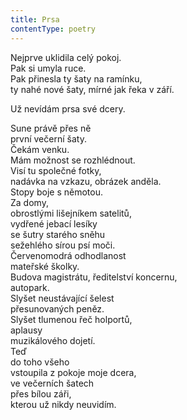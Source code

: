 ```yaml
---
title: Prsa
contentType: poetry
---
```


<section>

Nejprve uklidila celý pokoj.  
Pak si umyla ruce.  
Pak přinesla ty šaty na ramínku,  
ty nahé nové šaty, mírné jak řeka v září.

Už nevídám prsa své dcery.

Sune právě přes ně  
první večerní šaty.  
Čekám venku.  
Mám možnost se rozhlédnout.  
Visí tu společné fotky,  
nadávka na vzkazu, obrázek anděla.  
Stopy boje s němotou.  
Za domy,  
obrostlými lišejníkem satelitů,  
vydřené jebací lesíky  
se šutry starého sněhu  
sežehlého sírou psí moči.  
Červenomodrá odhodlanost  
mateřské školky.  
Budova magistrátu, ředitelství koncernu,  
autopark.  
Slyšet neustávající šelest  
přesunovaných peněz.  
Slyšet tlumenou řeč holportů,  
aplausy  
muzikálového dojetí.  
Teď  
do toho všeho  
vstoupila z pokoje moje dcera,  
ve večerních šatech  
přes bílou záři,  
kterou už nikdy neuvidím.

</section>
